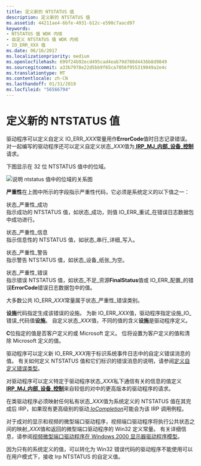 ```yaml
---
title: 定义新的 NTSTATUS 值
description: 定义新的 NTSTATUS 值
ms.assetid: 44211ae4-6bfe-4931-b12c-e590c7aacd97
keywords:
- NTSTATUS 值 WDK 内核
- 自定义 NTSTATUS 值 WDK 内核
- IO_ERR_XXX 值
ms.date: 06/16/2017
ms.localizationpriority: medium
ms.openlocfilehash: 699f24b92ecd495cad4eab79d780d4436b8d9849
ms.sourcegitcommit: a33b7978e22d5bb9f65ca7056f955319049a2e4c
ms.translationtype: MT
ms.contentlocale: zh-CN
ms.lasthandoff: 01/31/2019
ms.locfileid: "56566794"
---
```

# <a name="defining-new-ntstatus-values"></a>定义新的 NTSTATUS 值





驱动程序可以定义自定义 IO\_ERR\_*XXX*常量用作**ErrorCode**值时日志记录错误。 对一起编写的驱动程序还可以定义自定义状态\_*XXX*值为[ **IRP\_MJ\_内部\_设备\_控制**](https://msdn.microsoft.com/library/windows/hardware/ff550766)请求。

下图显示在 32 位 NTSTATUS 值中的位域。

![说明 ntstatus 值中的位域的关系图](images/16ntstat.png)

**严重性**在上图中所示的字段指示严重性代码，它必须是系统定义的以下值之一：

<a href="" id="status-severity-success"></a>状态\_严重性\_成功  
指示成功的 NTSTATUS 值，如状态\_成功，则值 IO\_ERR\_重试\_在错误日志数据包中成功进行。

<a href="" id="status-severity-informational"></a>状态\_严重性\_信息  
指示信息性的 NTSTATUS 值，如状态\_串行\_详细\_写入。

<a href="" id="status-severity-warning"></a>状态\_严重性\_警告  
指示警告 NTSTATUS 值，如状态\_设备\_纸张\_为空。

<a href="" id="status-severity-error"></a>状态\_严重性\_错误  
指示错误 NTSTATUS 值，如状态\_不足\_资源**FinalStatus**值或 IO\_ERR\_配置\_的错误**ErrorCode**错误日志数据包中的值。

大多数公共 IO\_ERR\_*XXX*常量属于状态\_严重性\_错误类别。

**设施**代码指定生成该错误的设施。 为新 IO\_ERR\_*XXX*值，驱动程序指定设施\_IO\_错误\_代码值**设施**。 自定义状态\_*XXX*值，不同的值的含义**设施**是驱动程序定义。

**C**位指定的值是否客户定义的或 Microsoft 定义。 位将设置为客户定义的值和清除 Microsoft 定义的值。

驱动程序可以定义新 IO\_ERR\_*XXX*用于标识系统事件日志中的自定义错误消息的值。 有关如何定义 NTSTATUS 值和它们标识的错误消息的说明，请参阅[定义自定义错误类型](defining-custom-error-types.md)。

对驱动程序可以定义特定于驱动程序状态\_*XXX*私下通信有关的信息的值定义[ **IRP\_MJ\_内部\_设备\_控制**](https://msdn.microsoft.com/library/windows/hardware/ff550766)来自较低的对中的更高版本的驱动程序的请求。

在类驱动程序必须映射任何私有状态\_*XXX*值为系统定义的 NTSTATUS 值在其完成后 IRP，如果现有更高级别的驱动[ *IoCompletion*](https://msdn.microsoft.com/library/windows/hardware/ff548354)可能会为该 IRP 调用例程。

对于成对的显示和视频的微型端口驱动程序，视频端口驱动程序将执行公共状态之间的映射\_*XXX*值和返回的微型端口驱动程序的 Win32 定义常量。 有关详细信息，请参阅[视频微型端口驱动程序在 Windows 2000 显示器驱动程序模型](https://msdn.microsoft.com/library/windows/hardware/ff570509)。

因为只有的系统定义的值，可以转化为 Win32 错误代码的驱动程序不能使用可以在用户模式下，接收 Irp NTSTATUS 的自定义值。

 

 





